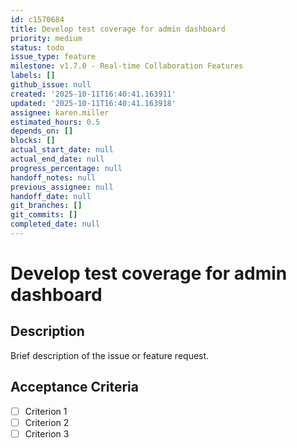 ```yaml
---
id: c1570684
title: Develop test coverage for admin dashboard
priority: medium
status: todo
issue_type: feature
milestone: v1.7.0 - Real-time Collaboration Features
labels: []
github_issue: null
created: '2025-10-11T16:40:41.163911'
updated: '2025-10-11T16:40:41.163918'
assignee: karen.miller
estimated_hours: 0.5
depends_on: []
blocks: []
actual_start_date: null
actual_end_date: null
progress_percentage: null
handoff_notes: null
previous_assignee: null
handoff_date: null
git_branches: []
git_commits: []
completed_date: null
---
```


# Develop test coverage for admin dashboard

## Description

Brief description of the issue or feature request.

## Acceptance Criteria

- [ ] Criterion 1
- [ ] Criterion 2
- [ ] Criterion 3